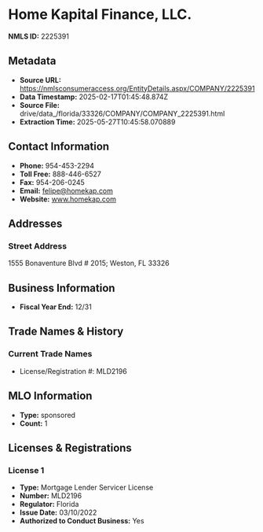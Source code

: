# Home Kapital Finance, LLC.

**NMLS ID:** 2225391

## Metadata
- **Source URL:** https://nmlsconsumeraccess.org/EntityDetails.aspx/COMPANY/2225391
- **Data Timestamp:** 2025-02-17T01:45:48.874Z
- **Source File:** drive/data_/florida/33326/COMPANY/COMPANY_2225391.html
- **Extraction Time:** 2025-05-27T10:45:58.070889

## Contact Information
- **Phone:** 954-453-2294
- **Toll Free:** 888-446-6527
- **Fax:** 954-206-0245
- **Email:** felipe@homekap.com
- **Website:** www.homekap.com

## Addresses
### Street Address
1555 Bonaventure Blvd # 2015; Weston, FL 33326

## Business Information
- **Fiscal Year End:** 12/31

## Trade Names & History
### Current Trade Names
- License/Registration #: MLD2196

## MLO Information
- **Type:** sponsored
- **Count:** 1

## Licenses & Registrations

### License 1
- **Type:** Mortgage Lender Servicer License
- **Number:** MLD2196
- **Regulator:** Florida
- **Issue Date:** 03/10/2022
- **Authorized to Conduct Business:** Yes
